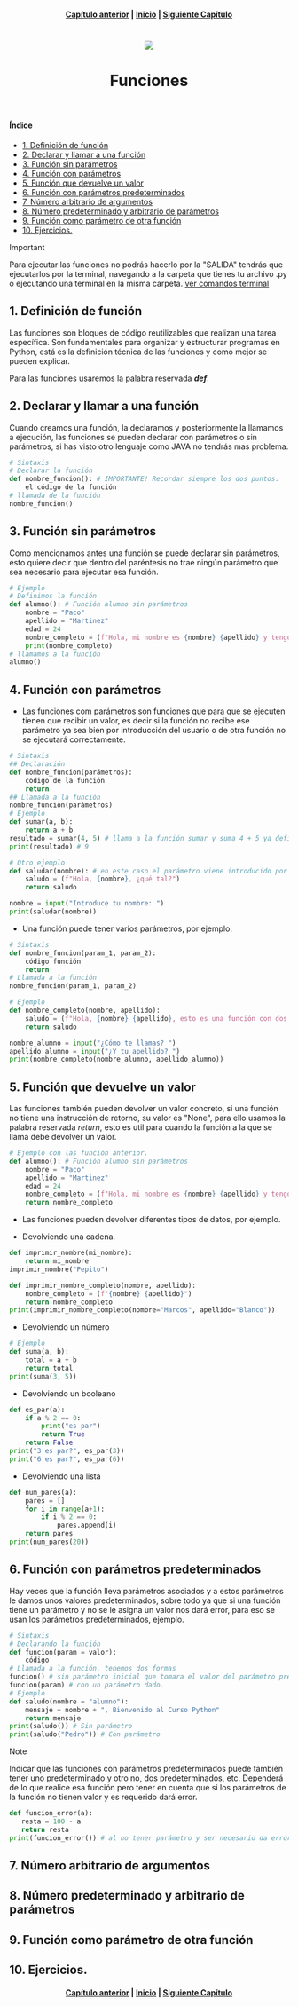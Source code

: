 <h4 align="center">
<a href="https://github.com/tecxion/Curso-Python/tree/main/09_Bucles/readme.md">Capítulo anterior</a> | <a href="https://github.com/tecxion/Curso-Python/tree/main">Inicio</a> | <a href="https://github.com/tecxion/Curso-Python/tree/main/11_Modulos/readme.md">Siguiente Capítulo</a>
</h4>

<h1 align="center">
<img src="https://github.com/tecxion/Curso-Python/blob/main/Media/funciones.png">
</h1>


<h1 align="center">Funciones</h1><br>


<h4>Índice</h4>

- [1. Definición de función](#1-definición-de-función)
- [2. Declarar y llamar a una función](#2-declarar-y-llamar-a-una-función)
- [3. Función sin parámetros](#3-función-sin-parámetros)
- [4. Función con parámetros](#4-función-con-parámetros)
- [5. Función que devuelve un valor](#5-función-que-devuelve-un-valor)
- [6. Función con parámetros predeterminados](#6-función-con-parámetros-predeterminados)
- [7. Número arbitrario de argumentos](#7-número-arbitrario-de-argumentos)
- [8. Número predeterminado y arbitrario de parámetros](#8-número-predeterminado-y-arbitrario-de-parámetros)
- [9. Función como parámetro de otra función](#9-función-como-parámetro-de-otra-función)
- [10. Ejercicios.](#10-ejercicios)

>[!IMPORTANT]
>Para ejecutar las funciones no podrás hacerlo por la "SALIDA" tendrás que ejecutarlos por la terminal, navegando a la carpeta que tienes tu archivo .py o ejecutando una terminal en la misma carpeta. [ver comandos terminal](../comandos.md)

<a name = "1-definición-de-función"></a>

## 1. Definición de función

Las funciones son bloques de código reutilizables que realizan una tarea específica. Son fundamentales para organizar y estructurar programas en Python, está es la definición técnica de las funciones y como mejor se pueden explicar.

Para las funciones usaremos la palabra reservada **_def_**.

<a name = "2-declarar-y-llamar-a-una-función"></a>

## 2. Declarar y llamar a una función

Cuando creamos una función, la declaramos y posteriormente la llamamos a ejecución, las funciones se pueden declarar con parámetros o sin parámetros, si has visto otro lenguaje como JAVA no tendrás mas problema.

```python
# Sintaxis
# Declarar la función
def nombre_funcion(): # IMPORTANTE! Recordar siempre los dos puntos.
    el código de la función
# llamada de la función
nombre_funcion()
```

<a name ="3-función-sin-parámetros"></a>

## 3. Función sin parámetros

Como mencionamos antes una función se puede declarar sin parámetros, esto quiere decir que dentro del paréntesis no trae ningún parámetro que sea necesario para ejecutar esa función.
```python
# Ejemplo
# Definimos la función
def alumno(): # Función alumno sin parámetros
    nombre = "Paco"
    apellido = "Martinez"
    edad = 24
    nombre_completo = (f"Hola, mi nombre es {nombre} {apellido} y tengo {edad} años" )
    print(nombre_completo)
# llamamos a la función
alumno()
```

<a name = "4-función-con-parámetros" ></a>

## 4. Función con parámetros

- Las funciones com parámetros son funciones que para que se ejecuten tienen que recibir un valor, es decir si la función no recibe ese parámetro ya sea bien por introducción del usuario o de otra función no se ejecutará correctamente.
  

```python
# Sintaxis
## Declaración
def nombre_funcion(parámetros):
    codigo de la función
    return
## Llamada a la función
nombre_funcion(parámetros)
# Ejemplo
def sumar(a, b):
    return a + b
resultado = sumar(4, 5) # llama a la función sumar y suma 4 + 5 ya definidos
print(resultado) # 9

# Otro ejemplo
def saludar(nombre): # en este caso el parámetro viene introducido por el usuario.
    saludo = (f"Hola, {nombre}, ¿qué tal?")
    return saludo

nombre = input("Introduce tu nombre: ")
print(saludar(nombre))

```

- Una función puede tener varios parámetros, por ejemplo.
```python
# Sintaxis
def nombre_funcion(param_1, param_2):
    código función
    return
# Llamada a la función
nombre_funcion(param_1, param_2)

# Ejemplo
def nombre_completo(nombre, apellido):
    saludo = (f"Hola, {nombre} {apellido}, esto es una función con dos param.")
    return saludo

nombre_alumno = input("¿Cómo te llamas? ")
apellido_alumno = input("¿Y tu apellido? ")
print(nombre_completo(nombre_alumno, apellido_alumno))

```
<a name = "5-función-que-devuelve-un-valor" ></a>

## 5. Función que devuelve un valor

Las funciones también pueden devolver un valor concreto, si una función no tiene una instrucción de retorno, su valor es "None", para ello usamos la palabra reservada _return_, esto es util para cuando la función a la que se llama debe devolver un valor.
```python
# Ejemplo con las función anterior.
def alumno(): # Función alumno sin parámetros
    nombre = "Paco"
    apellido = "Martinez"
    edad = 24
    nombre_completo = (f"Hola, mi nombre es {nombre} {apellido} y tengo {edad} años" )
    return nombre_completo
```

- Las funciones pueden devolver diferentes tipos de datos, por ejemplo.

* Devolviendo una cadena.
```python
def imprimir_nombre(mi_nombre):
    return mi_nombre
imprimir_nombre("Pepito")

def imprimir_nombre_completo(nombre, apellido):
    nombre_completo = (f"{nombre} {apellido}")
    return nombre_completo
print(imprimir_nombre_completo(nombre="Marcos", apellido="Blanco"))

```

* Devolviendo un número
```python
# Ejemplo
def suma(a, b):
    total = a + b
    return total
print(suma(3, 5))
```

* Devolviendo un booleano
```python
def es_par(a):
    if a % 2 == 0:
        print("es par")
        return True
    return False
print("3 es par?", es_par(3))
print("6 es par?", es_par(6))
```

* Devolviendo una lista
```python
def num_pares(a):
    pares = []
    for i in range(a+1):
        if i % 2 == 0:
            pares.append(i)
    return pares
print(num_pares(20))
```

<a name = "6-función-con-parámetros-predeterminados" ></a>

## 6. Función con parámetros predeterminados

Hay veces que la función lleva parámetros asociados y a estos parámetros le damos unos valores predeterminados, sobre todo ya que si una función tiene un parámetro y no se le asigna un valor nos dará error, para eso se usan los parámetros predeterminados, ejemplo.
```python
# Sintaxis
# Declarando la función
def funcion(param = valor):
    código
# Llamada a la función, tenemos dos formas
funcion() # sin parámetro inicial que tomara el valor del parámetro predeterminado
funcion(param) # con un parámetro dado.
# Ejemplo
def saludo(nombre = "alumno"):
    mensaje = nombre + ", Bienvenido al Curso Python"
    return mensaje
print(saludo()) # Sin parámetro
print(saludo("Pedro")) # Con parámetro
```

>[!NOTE]
>Indicar que las funciones con parámetros predeterminados puede también tener uno predeterminado y otro no, dos predeterminados, etc. Dependerá de lo que realice esa función pero tener en cuenta que si los parámetros de la función no tienen valor y es requerido dará error.
>```python
>def funcion_error(a):
>    resta = 100 - a
>    return resta
>print(funcion_error()) # al no tener parámetro y ser necesario da error.

<a name = "7-número-arbitrario-de-argumentos" ></a>

## 7. Número arbitrario de argumentos

<a name = "8-número-predeterminado-y-arbitrario-de-parámetros" ></a>

## 8. Número predeterminado y arbitrario de parámetros


<a name = "9-función-como-parámetro-de-otra-función" ></a>

## 9. Función como parámetro de otra función


<a name = "10-ejercicios" ></a>

## 10. Ejercicios.





















<h4 align="center">
<a href="https://github.com/tecxion/Curso-Python/tree/main/09_Bucles/readme.md">Capítulo anterior</a> | <a href="https://github.com/tecxion/Curso-Python/tree/main">Inicio</a> | <a href="https://github.com/tecxion/Curso-Python/tree/main/11_Modulos/readme.md">Siguiente Capítulo</a>
</h4>